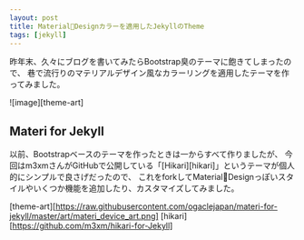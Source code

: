 ```yaml
---
layout: post
title: MaterialDesignカラーを適用したJekyllのTheme
tags: [jekyll]
---
```


昨年末、久々にブログを書いてみたらBootstrap臭のテーマに飽きてしまったので、
巷で流行りのマテリアルデザイン風なカラーリングを適用したテーマを作ってみました。

![image][theme-art]


## Materi for Jekyll

以前、Bootstrapベースのテーマを作ったときは一からすべて作りましたが、
今回はm3xmさんがGitHubで公開している「[Hikari][hikari]」というテーマが個人的にシンプルで良さげだったので、
これをforkしてMaterialDesignっぽいスタイルやいくつか機能を追加したり、カスタマイズしてみました。








[theme-art][https://raw.githubusercontent.com/ogaclejapan/materi-for-jekyll/master/art/materi_device_art.png]
[hikari][https://github.com/m3xm/hikari-for-Jekyll]
